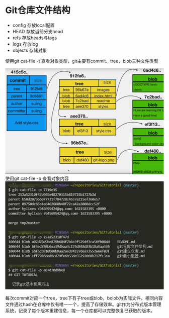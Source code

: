 # Git仓库文件结构

* config  存放local配置
* HEAD  存放当前分支head
* refs  存放heads与tags
* logs  存放log
* objects  存储对象

使用git cat-file -t 查看对象类型，git主要有commit、tree、blob三种文件类型  
<div align="center"><img src='./pics/filestructure.png' alt=''> </img></div> 
使用git cat-file -p 查看对象内容  
<div align="center"><img src='./pics/gitfiles.png' alt=''> </img></div> 

每次commit对应一个tree，tree下有子tree或blob，bolob为实际文件，相同内容文件通过hash在仓库中仅有唯一一个，提高了存储效率。git作为分布式版本管理系统，记录了每个版本重建信息，每一个仓库都可以完整恢复已获取的版本。
